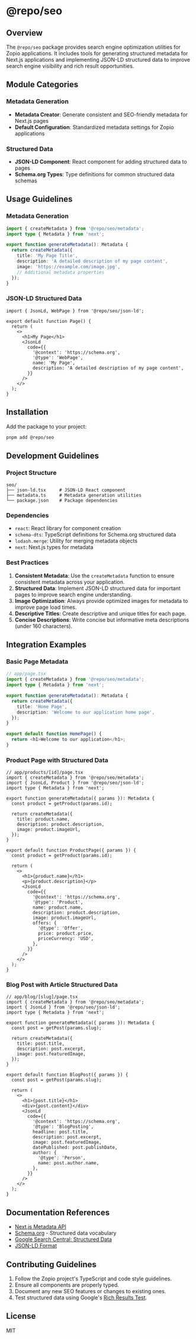 # @repo/seo

## Overview

The `@repo/seo` package provides search engine optimization utilities for Zopio applications. It includes tools for generating structured metadata for Next.js applications and implementing JSON-LD structured data to improve search engine visibility and rich result opportunities.

## Module Categories

### Metadata Generation

- **Metadata Creator**: Generate consistent and SEO-friendly metadata for Next.js pages
- **Default Configuration**: Standardized metadata settings for Zopio applications

### Structured Data

- **JSON-LD Component**: React component for adding structured data to pages
- **Schema.org Types**: Type definitions for common structured data schemas

## Usage Guidelines

### Metadata Generation

```typescript
import { createMetadata } from '@repo/seo/metadata';
import type { Metadata } from 'next';

export function generateMetadata(): Metadata {
  return createMetadata({
    title: 'My Page Title',
    description: 'A detailed description of my page content',
    image: 'https://example.com/image.jpg',
    // Additional metadata properties
  });
}
```

### JSON-LD Structured Data

```tsx
import { JsonLd, WebPage } from '@repo/seo/json-ld';

export default function Page() {
  return (
    <>
      <h1>My Page</h1>
      <JsonLd
        code={{
          '@context': 'https://schema.org',
          '@type': 'WebPage',
          name: 'My Page',
          description: 'A detailed description of my page content',
        }}
      />
    </>
  );
}
```

## Installation

Add the package to your project:

```bash
pnpm add @repo/seo
```

## Development Guidelines

### Project Structure

```
seo/
├── json-ld.tsx     # JSON-LD React component
├── metadata.ts     # Metadata generation utilities
└── package.json    # Package dependencies
```

### Dependencies

- `react`: React library for component creation
- `schema-dts`: TypeScript definitions for Schema.org structured data
- `lodash.merge`: Utility for merging metadata objects
- `next`: Next.js types for metadata

### Best Practices

1. **Consistent Metadata**: Use the `createMetadata` function to ensure consistent metadata across your application.
2. **Structured Data**: Implement JSON-LD structured data for important pages to improve search engine understanding.
3. **Image Optimization**: Always provide optimized images for metadata to improve page load times.
4. **Descriptive Titles**: Create descriptive and unique titles for each page.
5. **Concise Descriptions**: Write concise but informative meta descriptions (under 160 characters).

## Integration Examples

### Basic Page Metadata

```typescript
// app/page.tsx
import { createMetadata } from '@repo/seo/metadata';
import type { Metadata } from 'next';

export function generateMetadata(): Metadata {
  return createMetadata({
    title: 'Home Page',
    description: 'Welcome to our application home page',
  });
}

export default function HomePage() {
  return <h1>Welcome to our application</h1>;
}
```

### Product Page with Structured Data

```tsx
// app/products/[id]/page.tsx
import { createMetadata } from '@repo/seo/metadata';
import { JsonLd, Product } from '@repo/seo/json-ld';
import type { Metadata } from 'next';

export function generateMetadata({ params }): Metadata {
  const product = getProduct(params.id);
  
  return createMetadata({
    title: product.name,
    description: product.description,
    image: product.imageUrl,
  });
}

export default function ProductPage({ params }) {
  const product = getProduct(params.id);
  
  return (
    <>
      <h1>{product.name}</h1>
      <p>{product.description}</p>
      <JsonLd
        code={{
          '@context': 'https://schema.org',
          '@type': 'Product',
          name: product.name,
          description: product.description,
          image: product.imageUrl,
          offers: {
            '@type': 'Offer',
            price: product.price,
            priceCurrency: 'USD',
          },
        }}
      />
    </>
  );
}
```

### Blog Post with Article Structured Data

```tsx
// app/blog/[slug]/page.tsx
import { createMetadata } from '@repo/seo/metadata';
import { JsonLd } from '@repo/seo/json-ld';
import type { Metadata } from 'next';

export function generateMetadata({ params }): Metadata {
  const post = getPost(params.slug);
  
  return createMetadata({
    title: post.title,
    description: post.excerpt,
    image: post.featuredImage,
  });
}

export default function BlogPost({ params }) {
  const post = getPost(params.slug);
  
  return (
    <>
      <h1>{post.title}</h1>
      <div>{post.content}</div>
      <JsonLd
        code={{
          '@context': 'https://schema.org',
          '@type': 'BlogPosting',
          headline: post.title,
          description: post.excerpt,
          image: post.featuredImage,
          datePublished: post.publishDate,
          author: {
            '@type': 'Person',
            name: post.author.name,
          },
        }}
      />
    </>
  );
}
```

## Documentation References

- [Next.js Metadata API](https://nextjs.org/docs/app/building-your-application/optimizing/metadata)
- [Schema.org](https://schema.org/) - Structured data vocabulary
- [Google Search Central: Structured Data](https://developers.google.com/search/docs/appearance/structured-data/intro-structured-data)
- [JSON-LD Format](https://json-ld.org/)

## Contributing Guidelines

1. Follow the Zopio project's TypeScript and code style guidelines.
2. Ensure all components are properly typed.
3. Document any new SEO features or changes to existing ones.
4. Test structured data using Google's [Rich Results Test](https://search.google.com/test/rich-results).

## License

MIT
